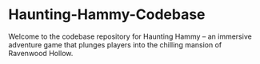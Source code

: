 # Haunting-Hammy-Codebase
Welcome to the codebase repository for Haunting Hammy – an immersive adventure game that plunges players into the chilling mansion of Ravenwood Hollow.
